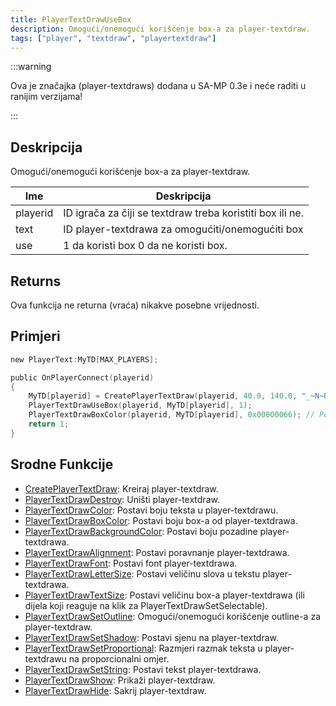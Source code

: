```yaml
---
title: PlayerTextDrawUseBox
description: Omogući/onemogući korišćenje box-a za player-textdraw.
tags: ["player", "textdraw", "playertextdraw"]
---
```


:::warning

Ova je značajka (player-textdraws) dodana u SA-MP 0.3e i neće raditi u ranijim verzijama!

:::

## Deskripcija

Omogući/onemogući korišćenje box-a za player-textdraw.

| Ime      | Deskripcija                                               |
| -------- | --------------------------------------------------------- |
| playerid | ID igrača za čiji se textdraw treba koristiti box ili ne. |
| text     | ID player-textdrawa za omogućiti/onemogućiti box          |
| use      | 1 da koristi box 0 da ne koristi box.                     |

## Returns

Ova funkcija ne returna (vraća) nikakve posebne vrijednosti.

## Primjeri

```c
new PlayerText:MyTD[MAX_PLAYERS];

public OnPlayerConnect(playerid)
{
    MyTD[playerid] = CreatePlayerTextDraw(playerid, 40.0, 140.0, "_~N~Primjer Teksta!~N~_");
    PlayerTextDrawUseBox(playerid, MyTD[playerid], 1);
    PlayerTextDrawBoxColor(playerid, MyTD[playerid], 0x00000066); // Postavite boju box-a na poluprozirnu crnu boju
    return 1;
}
```

## Srodne Funkcije

- [CreatePlayerTextDraw](CreatePlayerTextDraw): Kreiraj player-textdraw.
- [PlayerTextDrawDestroy](PlayerTextDrawDestroy): Uništi player-textdraw.
- [PlayerTextDrawColor](PlayerTextDrawColor): Postavi boju teksta u player-textdrawu.
- [PlayerTextDrawBoxColor](PlayerTextDrawBoxColor): Postavi boju box-a od player-textdrawa.
- [PlayerTextDrawBackgroundColor](PlayerTextDrawBackgroundColor): Postavi boju pozadine player-textdrawa.
- [PlayerTextDrawAlignment](PlayerTextDrawAlignment): Postavi poravnanje player-textdrawa.
- [PlayerTextDrawFont](PlayerTextDrawFont): Postavi font player-textdrawa.
- [PlayerTextDrawLetterSize](PlayerTextDrawLetterSize): Postavi veličinu slova u tekstu player-textdrawa.
- [PlayerTextDrawTextSize](PlayerTextDrawTextSize): Postavi veličinu box-a player-textdrawa (ili dijela koji reaguje na klik za PlayerTextDrawSetSelectable).
- [PlayerTextDrawSetOutline](PlayerTextDrawSetOutline): Omogući/onemogući korišćenje outline-a za player-textdraw.
- [PlayerTextDrawSetShadow](PlayerTextDrawSetShadow): Postavi sjenu na player-textdraw.
- [PlayerTextDrawSetProportional](PlayerTextDrawSetProportional): Razmjeri razmak teksta u player-textdrawu na proporcionalni omjer.
- [PlayerTextDrawSetString](PlayerTextDrawSetString): Postavi tekst player-textdrawa.
- [PlayerTextDrawShow](PlayerTextDrawShow): Prikaži player-textdraw.
- [PlayerTextDrawHide](PlayerTextDrawHide): Sakrij player-textdraw.
